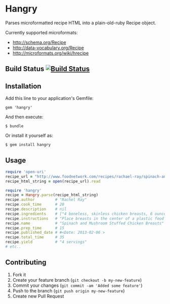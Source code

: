 # Hangry

Parses microformatted recipe HTML into a plain-old-ruby Recipe object.

Currently supported microformats:
- http://schema.org/Recipe
- http://data-vocabulary.org/Recipe
- http://microformats.org/wiki/hrecipe

## Build Status [![Build Status](https://travis-ci.org/iancanderson/hangry.png?branch=master)](http://travis-ci.org/iancanderson/hangry)

## Installation

Add this line to your application's Gemfile:

    gem 'hangry'

And then execute:

    $ bundle

Or install it yourself as:

    $ gem install hangry

## Usage

```ruby
require 'open-uri'
recipe_url = "http://www.foodnetwork.com/recipes/rachael-ray/spinach-and-mushroom-stuffed-chicken-breasts-recipe/index.html"
recipe_html_string = open(recipe_url).read

require 'hangry'
recipe = Hangry.parse(recipe_html_string)
recipe.author         # "Rachel Ray"
recipe.cook_time      # 20
recipe.description    # nil
recipe.ingredients    # ["4 boneless, skinless chicken breasts, 6 ounces", "Large plastic food storage bags or waxed paper", "1 package, 10 ounces, frozen chopped spinach", "2 tablespoons butter", "12 small mushroom caps, crimini or button", "2 cloves garlic, cracked", "1 small shallot, quartered", "Salt and freshly ground black pepper", "1 cup part skim ricotta cheese", "1/2 cup grated Parmigiano or Romano, a couple of handfuls", "1/2 teaspoon fresh grated or ground nutmeg", "Toothpicks", "2 tablespoons extra-virgin olive oil", "2 tablespoons butter", "2 tablespoons flour", "1/2 cup white wine", "1 cup chicken broth"]
recipe.instructions   # "Place breasts in the center of a plastic food storage..."
recipe.name           # "Spinach and Mushroom Stuffed Chicken Breasts"
recipe.prep_time      # 15
recipe.published_date # #<Date: 2013-02-06 >
recipe.total_time     # 35
recipe.yield          # "4 servings"
# etc..
```

## Contributing

1. Fork it
2. Create your feature branch (`git checkout -b my-new-feature`)
3. Commit your changes (`git commit -am 'Added some feature'`)
4. Push to the branch (`git push origin my-new-feature`)
5. Create new Pull Request
